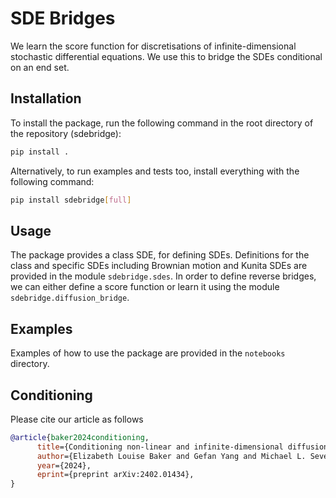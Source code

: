 # SDE Bridges

We learn the score function for discretisations of infinite-dimensional stochastic differential equations.
We use this to bridge the SDEs conditional on an end set.

## Installation

To install the package, run the following command in the root directory of the repository (sdebridge):

```bash
pip install .
```
Alternatively, to run examples and tests too, install everything with the following command:

```bash
pip install sdebridge[full]
```

## Usage

The package provides a class SDE, for defining SDEs.
Definitions for the class and specific SDEs including Brownian motion and Kunita SDEs are provided in the module `sdebridge.sdes`.
In order to define reverse bridges, we can either define a score function or learn it using the module `sdebridge.diffusion_bridge`.

## Examples

Examples of how to use the package are provided in the `notebooks` directory.

## Conditioning

Please cite our article as follows

```bibtex
@article{baker2024conditioning,
      title={Conditioning non-linear and infinite-dimensional diffusion processes},
      author={Elizabeth Louise Baker and Gefan Yang and Michael L. Severinsen and Christy Anna Hipsley and Stefan Sommer},
      year={2024},
      eprint={preprint arXiv:2402.01434},
}
```
